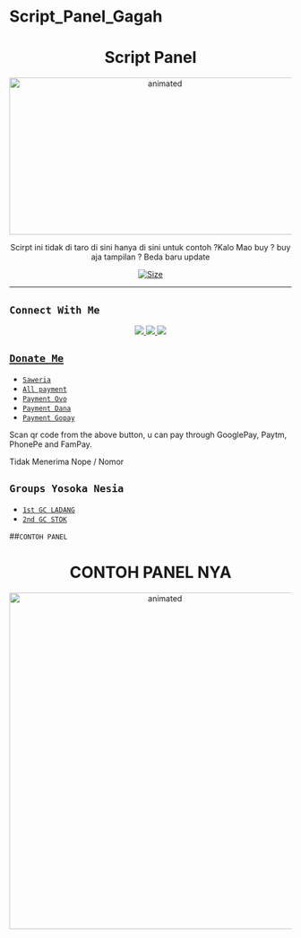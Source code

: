 # Script_Panel_Gagah
<h1 align="center">Script Panel<br></h1>
<p align="center">
<img src="https://i.ibb.co/X2HcR62/Screenshot-20220809-221747-1.jpg" alt="animated" width="540" height="280" />
</p>

<p align="center"> Scirpt ini tidak di taro di sini hanya di sini untuk contoh ?Kalo Mao buy ? buy aja tampilan ? Beda baru update </p>

<p align="center">
<a href="https://youtu.be/1Atfc3jjfDo"><img title="Size" src="https://img.shields.io/badge/Tutorial-Video-green"></a>
</p>

-------

## ```Connect With Me```
<p align="center">
<a href="https://wa.me/6285891634201"><img src="https://img.shields.io/badge/Contact Yosoka-25D366?style=for-the-badge&logo=whatsapp&logoColor=white" />
<a href="https://chat.whatsapp.com/EOBISDYBxalCAhhhuV7oEH"><img src="https://img.shields.io/badge/Join Official GC-25D366?style=for-the-badge&logo=whatsapp&logoColor=white" />
<a href="https://youtube.com/channel/UCh6zcsGjETF83ocmz4gvCHg"><img src="https://img.shields.io/badge/Subscribe Yosoka-ff0000?style=for-the-badge&logo=youtube&logoColor=ff000000&link=https://www.youtube.com/YosokaNesia" /><br>
</p>

## ```Donate Me```

- [`Saweria`](https://saweria.co/yosoka)
- [`All payment`](https://telegra.ph/YosokaHosting-07-18)
- [`Payment Ovo`](https://telegra.ph/Yosoka---Ovo-07-18)
- [`Payment Dana`](https://telegra.ph/Yosoka---Dana-07-18)
- [`Payment Gopay`](https://telegra.ph/YosokaHosting-07-18-2)

<p align="left">
Scan qr code from the above button, u can pay through GooglePay, Paytm, PhonePe and FamPay.
</p>
<p align="left"> Tidak
Menerima Nope / Nomor</p>

## ```Groups Yosoka Nesia```

- [`1st GC LADANG`](https://chat.whatsapp.com/EOBISDYBxalCAhhhuV7oEH)
- [`2nd GC STOK`](https://chat.whatsapp.com/DkvMzutYowN8L6urqnucgy)

##```CONTOH PANEL```
<h1 align="center">CONTOH PANEL NYA<br></h1>
<p align="center">
<img src="https://i.ibb.co/R4MdBs7/Screenshot-20220809-231312.jpg" alt="animated" width="540" height="600" />
</p>
